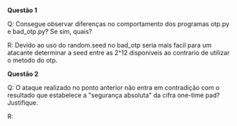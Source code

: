 **Questão 1**

Q: Consegue observar diferenças no comportamento dos programas otp.py e bad_otp.py? Se sim, quais?

R: Devido ao uso do random.seed no bad_otp seria mais facil para um atacante determinar a seed entre as 2^12 disponiveis ao contrario de utilizar o metodo do otp.

**Questão 2**

Q: O ataque realizado no ponto anterior não entra em contradição com o resultado que estabelece a "segurança absoluta" da cifra one-time pad? Justifique.

R: